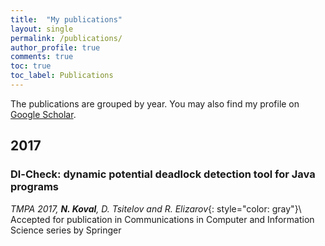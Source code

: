 ```yaml
---
title:  "My publications"
layout: single
permalink: /publications/
author_profile: true
comments: true
toc: true
toc_label: Publications
---
```


The publications are grouped by year. You may also find my profile on [Google Scholar](https://scholar.google.com/citations?user=6ehffhoAAAAJ&hl=en).

## 2017

### <a id="dl_check_17"/> Dl-Check: dynamic potential deadlock detection tool for Java programs
*TMPA 2017, **N. Koval**, D. Tsitelov and R. Elizarov*{: style="color: gray"}\\
Accepted for publication in Communications in Computer and Information Science series by Springer